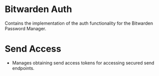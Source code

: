 # Bitwarden Auth

Contains the implementation of the auth functionality for the Bitwarden Password Manager.

# Send Access

- Manages obtaining send access tokens for accessing secured send endpoints.
